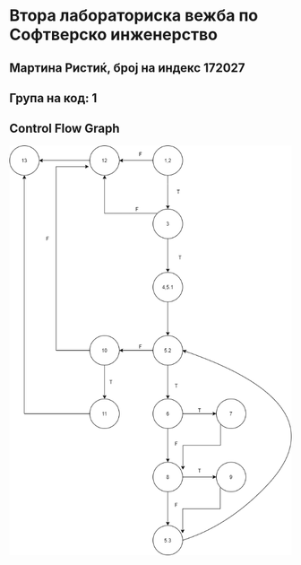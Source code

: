 # Втора лабораториска вежба по Софтверско инженерство
## Мартина Ристиќ, број на индекс 172027
## Група на код: 1
## Control Flow Graph
![GitHub slika](/SI_lab2_172027/172027.png)
